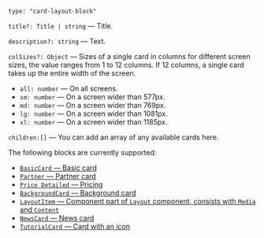 `type: "card-layout-block"`

`title?: Title | string` — Title.

`description?: string` — Text.

`colSizes?: Object` — Sizes of a single card in columns for different screen sizes, the value ranges from 1 to 12 columns. If 12 columns, a single card takes up the entire width of the screen.

- `all: number` — On all screens.
- `sm: number` — On a screen wider than 577px.
- `md: number` — On a screen wider than 769px.
- `lg: number` — On a screen wider than 1081px.
- `xl: number` — On a screen wider than 1185px.

`children:[]` — You can add an array of any available cards here.

The following blocks are currently supported:

- [`BasicCard` — Basic card](?path=/story/components-cards-basiccard--default&viewMode=docs)
- [`Partner` — Partner card](?path=/story/components-cards-partner--default&viewMode=docs)
- [`Price Detailed` — Pricing](?path=/story/components-cards-pricedetailed--marked-list&viewMode=docs)
- [`BackgroundCard` — Background card](?path=/story/components-cards-backgroundcard--default&viewMode=docs)
- [`LayoutItem` — Component part of `Layout` component, consists with `Media` and `Content`](?path=/story/components-cards-layoutitem--default&viewMode=docs)
- [`NewsCard` — News card](?path=/story/components-cards-newscard--default&viewMode=docs)
- [`TutorialCard` — Card with an icon](?path=/story/components-cards-tutorialcard--default&viewMode=docs)
